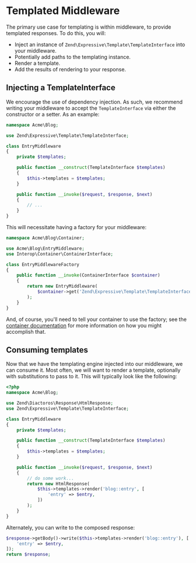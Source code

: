 # Templated Middleware

The primary use case for templating is within middleware, to provide templated
responses. To do this, you will:

- Inject an instance of `Zend\Expressive\Template\TemplateInterface` into your
  middleware.
- Potentially add paths to the templating instance.
- Render a template.
- Add the results of rendering to your response.

## Injecting a TemplateInterface

We encourage the use of dependency injection. As such, we recommend writing your
middleware to accept the `TemplateInterface` via either the constructor or a
setter. As an example:

```php
namespace Acme\Blog;

use Zend\Expressive\Template\TemplateInterface;

class EntryMiddleware
{
    private $templates;

    public function __construct(TemplateInterface $templates)
    {
        $this->templates = $templates;
    }

    public function __invoke($request, $response, $next)
    {
        // ...
    }
}
```

This will necessitate having a factory for your middleware:

```php
namespace Acme\Blog\Container;

use Acme\Blog\EntryMiddleware;
use Interop\Container\ContainerInterface;

class EntryMiddlewareFactory
{
    public function __invoke(ContainerInterface $container)
    {
        return new EntryMiddleware(
            $container->get('Zend\Expressive\Template\TemplateInterface')
        );
    }
}
```

And, of course, you'll need to tell your container to use the factory; see the
[container documentation](../container/intro.md) for more information on how you
might accomplish that.

## Consuming templates

Now that we have the templating engine injected into our middleware, we can
consume it. Most often, we will want to render a template, optionally with
substitutions to pass to it. This will typically look like the following:

```php
<?php
namespace Acme\Blog;

use Zend\Diactoros\Response\HtmlResponse;
use Zend\Expressive\Template\TemplateInterface;

class EntryMiddleware
{
    private $templates;

    public function __construct(TemplateInterface $templates)
    {
        $this->templates = $templates;
    }

    public function __invoke($request, $response, $next)
    {
        // do some work...
        return new HtmlResponse(
            $this->templates->render('blog::entry', [
                'entry' => $entry,
            ])
        );
    }
}
```

Alternately, you can write to the composed response:

```php
$response->getBody()->write($this->templates->render('blog::entry'), [
    'entry' => $entry,
]);
return $response;
```
